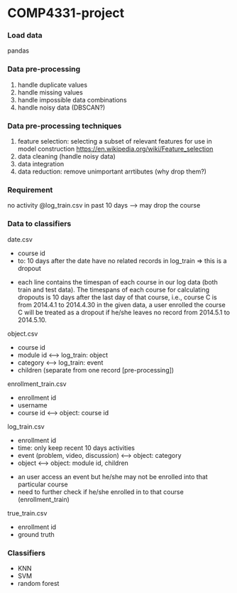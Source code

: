 # COMP4331-project

### Load data
pandas

### Data pre-processing
1. handle duplicate values
2. handle missing values
3. handle impossible data combinations
4. handle noisy data (DBSCAN?)

### Data pre-processing techniques
1. feature selection: selecting a subset of relevant features for use in model construction
https://en.wikipedia.org/wiki/Feature_selection
2. data cleaning (handle noisy data)
3. data integration
4. data reduction: remove unimportant arrtibutes (why drop them?)

### Requirement
no activity @log_train.csv in past 10 days --> may drop the course

### Data to classifiers
date.csv
- course id
- to: 10 days after the date have no related records in log_train => this is a dropout
* each line contains the timespan of each course in our log data (both train and test data). The timespans of each course for calculating dropouts is 10 days after the last day of that course, i.e., course C is from 2014.4.1 to 2014.4.30 in the given data, a user enrolled the course C will be treated as a dropout if he/she leaves no record from 2014.5.1 to 2014.5.10.

object.csv
- course id
- module id <--> log_train: object
- category <--> log_train: event
- children (separate from one record [pre-processing])

enrollment_train.csv
- enrollment id
- username
- course id <--> object: course id

log_train.csv
- enrollment id
- time: only keep recent 10 days activities
- event (problem, video, discussion) <--> object: category
- object <--> object: module id, children
* an user access an event but he/she may not be enrolled into that particular course
* need to further check if he/she enrolled in to that course (enrollment_train)

true_train.csv
- enrollment id
- ground truth

### Classifiers
- KNN
- SVM
- random forest

